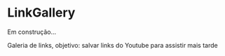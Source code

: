 # LinkGallery
Em construção...

Galeria de links, objetivo: salvar links do Youtube para assistir mais tarde
